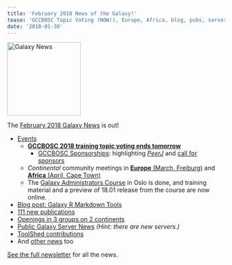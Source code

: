 ```yaml
---
title: 'February 2018 News of the Galaxy!'
tease: 'GCCBOSC Topic Voting (NOW!), Europe, Africa, blog, pubs, servers, jobs, ...'
date: '2018-01-30'
---
```

[<img class="float-right" src="/src/images/galaxy-logos/GalaxyNews.png" alt="Galaxy News" width="170" />](/galaxy-updates/2018-02/>)

The [February 2018 Galaxy News](/galaxy-updates/2018-02/) is out!

* [Events](/galaxy-updates/2018-02/#events)
  * [**GCCBOSC 2018 training topic voting ends tomorrow**](/galaxy-updates/2018-02/#gccbosc-2018-training-topic-voting-closes-jan-31)
    * [GCCBOSC Sponsorships](/src/galaxy-updates/2018-02/#index.mdgccbosc-2018-sponsors): highlighting *[PeerJ](/galaxy-updates/2018-02/#peerj)* and [call for sponsors](/galaxy-updates/2018-02/#call-for-sponsors)
  * *Continental* community meetings in  [**Europe** (March, Freiburg)](/galaxy-updates/2018-02/#elixir-galaxy-community-kickoff-and-meeting-march-freiburg) and [**Africa** (April, Cape Town)](/galaxy-updates/2018-02/#galaxy-africa-april-cape-town)
  * The [Galaxy Administrators Course](/galaxy-updates/2018-02/#galaxy-administrators-course-report) in Oslo is done, and training material and a preview of 18.01 release from the course are now online. 
* [Blog post: Galaxy R Markdown Tools](/galaxy-updates/2018-02/#new-galactic-blog-entry-galaxy-r-markdown-tools)
* [111 new publications](/galaxy-updates/2018-02/#publications)
* [Openings in 3 groups on 2 continents](/galaxy-updates/2018-02/#whos-hiring)
* [Public Galaxy Server News](/galaxy-updates/2018-02/#public-galaxy-server-news) *(Hint: there are new servers.)*
* [ToolShed contributions](/galaxy-updates/2018-02/#toolshed-contributions)
* And [other news](/galaxy-updates/2018-02/#other-news) too

[See the full newsletter](/galaxy-updates/2018-02/) for all the news.

